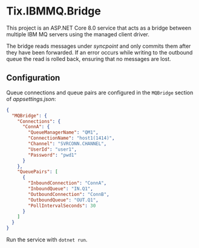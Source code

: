 # Tix.IBMMQ.Bridge

This project is an ASP.NET Core 8.0 service that acts as a bridge between multiple IBM MQ servers using the managed client driver.

The bridge reads messages under *syncpoint* and only commits them after they have been forwarded. If an error occurs while writing to the outbound queue the read is rolled back, ensuring that no messages are lost.

## Configuration

Queue connections and queue pairs are configured in the `MQBridge` section of *appsettings.json*:

```json
{
  "MQBridge": {
    "Connections": {
      "ConnA": {
        "QueueManagerName": "QM1",
        "ConnectionName": "host1(1414)",
        "Channel": "SVRCONN.CHANNEL",
        "UserId": "user1",
        "Password": "pwd1"
      }
    },
    "QueuePairs": [
      {
        "InboundConnection": "ConnA",
        "InboundQueue": "IN.Q1",
        "OutboundConnection": "ConnB",
        "OutboundQueue": "OUT.Q1",
        "PollIntervalSeconds": 30
      }
    ]
  }
}
```

Run the service with `dotnet run`.
